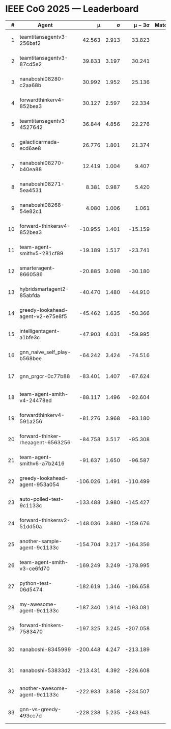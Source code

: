 # IEEE CoG 2025 — Leaderboard

| # | Agent | μ | σ | μ − 3σ | Matches | Updated |
|---:|---|---:|---:|---:|---:|---|
| 1 | teamtitansagentv3-256baf2 | 42.563 | 2.913 | 33.823 | 520 | 2025-09-01 01:04 |
| 2 | teamtitansagentv3-87cd5e2 | 39.833 | 3.197 | 30.241 | 560 | 2025-09-01 01:04 |
| 3 | nanaboshi08280-c2aa68b | 30.992 | 1.952 | 25.136 | 680 | 2025-09-01 01:04 |
| 4 | forwardthinkerv4-852bea3 | 30.127 | 2.597 | 22.334 | 586 | 2025-09-01 01:04 |
| 5 | teamtitansagentv3-4527642 | 36.844 | 4.856 | 22.276 | 440 | 2025-09-01 01:04 |
| 6 | galacticarmada-ecd6ae8 | 26.776 | 1.801 | 21.374 | 640 | 2025-09-01 01:04 |
| 7 | nanaboshi08270-b40ea88 | 12.419 | 1.004 | 9.407 | 620 | 2025-09-01 01:04 |
| 8 | nanaboshi08271-5ea4531 | 8.381 | 0.987 | 5.420 | 640 | 2025-09-01 01:04 |
| 9 | nanaboshi08268-54e82c1 | 4.080 | 1.006 | 1.061 | 820 | 2025-09-01 01:04 |
| 10 | forward-thinkersv4-852bea3 | -10.955 | 1.401 | -15.159 | 340 | 2025-09-01 01:04 |
| 11 | team-agent-smithv5-281cf89 | -19.189 | 1.517 | -23.741 | 700 | 2025-09-01 01:04 |
| 12 | smarteragent-8660586 | -20.885 | 3.098 | -30.180 | 485 | 2025-09-01 01:04 |
| 13 | hybridsmartagent2-85abfda | -40.470 | 1.480 | -44.910 | 447 | 2025-09-01 01:04 |
| 14 | greedy-lookahead-agent-v2-e75e8f5 | -45.462 | 1.635 | -50.366 | 680 | 2025-09-01 01:04 |
| 15 | intelligentagent-a1bfe3c | -47.903 | 4.031 | -59.995 | 506 | 2025-09-01 01:04 |
| 16 | gnn_naive_self_play-b568bee | -64.242 | 3.424 | -74.516 | 260 | 2025-09-01 01:04 |
| 17 | gnn_prgcr-0c77b88 | -83.401 | 1.407 | -87.624 | 620 | 2025-09-01 01:04 |
| 18 | team-agent-smith-v4-24478ed | -88.117 | 1.496 | -92.604 | 580 | 2025-09-01 01:04 |
| 19 | forwardthinkerv4-591a256 | -81.276 | 3.968 | -93.180 | 460 | 2025-09-01 01:04 |
| 20 | forward-thinker-rheaagent-6563256 | -84.758 | 3.517 | -95.308 | 600 | 2025-09-01 01:04 |
| 21 | team-agent-smithv6-a7b2416 | -91.637 | 1.650 | -96.587 | 660 | 2025-09-01 01:04 |
| 22 | greedy-lookahead-agent-953a054 | -106.026 | 1.491 | -110.499 | 620 | 2025-09-01 01:04 |
| 23 | auto-polled-test-9c1133c | -133.488 | 3.980 | -145.427 | 800 | 2025-09-01 01:04 |
| 24 | forward-thinkersv2-51dd50a | -148.036 | 3.880 | -159.676 | 360 | 2025-09-01 01:04 |
| 25 | another-sample-agent-9c1133c | -154.704 | 3.217 | -164.356 | 580 | 2025-09-01 01:04 |
| 26 | team-agent-smith-v3-ce6fd70 | -169.249 | 3.249 | -178.995 | 480 | 2025-09-01 01:04 |
| 27 | python-test-06d5474 | -182.619 | 1.346 | -186.658 | 520 | 2025-09-01 01:04 |
| 28 | my-awesome-agent-9c1133c | -187.340 | 1.914 | -193.081 | 560 | 2025-09-01 01:04 |
| 29 | forward-thinkers-7583470 | -197.325 | 3.245 | -207.058 | 520 | 2025-09-01 01:04 |
| 30 | nanaboshi-8345999 | -200.448 | 4.247 | -213.189 | 500 | 2025-09-01 01:04 |
| 31 | nanaboshi-53833d2 | -213.431 | 4.392 | -226.608 | 560 | 2025-09-01 01:04 |
| 32 | another-awesome-agent-9c1133c | -222.933 | 3.858 | -234.507 | 740 | 2025-09-01 01:04 |
| 33 | gnn-vs-greedy-493cc7d | -228.238 | 5.235 | -243.943 | 660 | 2025-09-01 01:04 |
